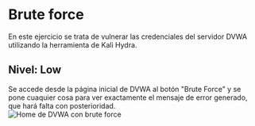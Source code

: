 # Brute force
En este ejercicio se trata de vulnerar las credenciales del servidor DVWA utilizando la herramienta de Kali Hydra.
## Nivel: Low
Se accede desde la página inicial de DVWA al botón "Brute Force" y se pone cuaquier cosa para ver exactamente el mensaje de error generado,
que hará falta con posterioridad.\
![Home de DVWA con brute force]()
